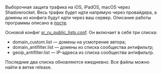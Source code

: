 Выборочная защита трафика на iOS, iPadOS, macOS через Shadowrocket. Весь трафик будет идти напрямую через провайдера, а домены из конфига будут идти через ваш сервер. Описание работы программы описано в [посте](https://mishatugushev.ru/blog/?go=all/shadowrocket-seamless-ios/).

Основой конфиг [sr_ru_public_lists.conf](https://cdn.jsdelivr.net/gh/misha-tgshv/shadowrocket-configuration-file@release/conf/sr_ru_public_lists.conf). Он включает в себя три списка:
* domain_custom.list — домены на усмотрение автора;
* domain_antifilter.list — домены из списка сообщества антифильтр;
* geoip_antifilter.list — IP-адреса из списка сообщества антифильтр.

Последние два списка обновляются ежедневно. Все файлы можно найти в ветке release.

